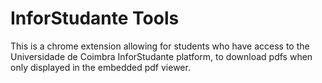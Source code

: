 # InforStudante Tools

This is a chrome extension allowing for students who have access to the Universidade de Coimbra InforStudante platform, to download pdfs when only displayed in the embedded pdf viewer.